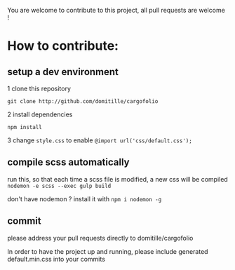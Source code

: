 You are welcome to contribute to this project,
all pull requests are welcome !


# How to contribute:

## setup a dev environment

1 clone this repository

`git clone http://github.com/domitille/cargofolio`

2 install dependencies

`npm install`

3 change `style.css` to enable `@import url('css/default.css');`

## compile scss automatically

run this, so that each time a scss file is modified, a new css will be compiled
`nodemon -e scss --exec gulp build`

don't have nodemon ? install it with `npm i nodemon -g`


## commit

please address your pull requests directly to domitille/cargofolio

In order to have the project up and running, please include generated default.min.css into your commits
